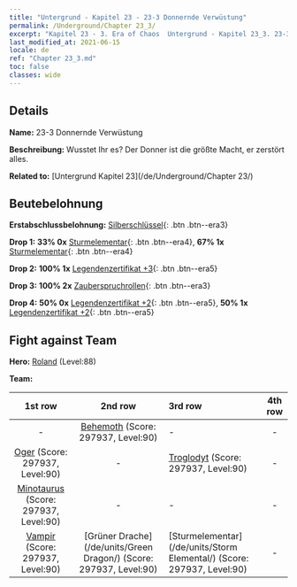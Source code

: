 ```yaml
---
title: "Untergrund - Kapitel 23 - 23-3 Donnernde Verwüstung"
permalink: /Underground/Chapter 23_3/
excerpt: "Kapitel 23 - 3. Era of Chaos  Untergrund - Kapitel 23_3. 23-3 Donnernde Verwüstung"
last_modified_at: 2021-06-15
locale: de
ref: "Chapter 23_3.md"
toc: false
classes: wide
---
```


## Details

 **Name:** 23-3 Donnernde Verwüstung

 **Beschreibung:** Wusstet Ihr es? Der Donner ist die größte Macht, er zerstört alles.

 **Related to:** [Untergrund Kapitel 23](/de/Underground/Chapter 23/)

## Beutebelohnung

 **Erstabschlussbelohnung:** [Silberschlüssel](/ItemsDE/con_693/){: .btn .btn--era3}

 **Drop 1:** **33% 0x** [Sturmelementar](/ItemsDE/unt_263/){: .btn .btn--era4}, **67% 1x** [Sturmelementar](/ItemsDE/unt_263/){: .btn .btn--era4}

 **Drop 2:** **100% 1x** [Legendenzertifikat +3](/ItemsDE/mat_88/){: .btn .btn--era5}

 **Drop 3:** **100% 2x** [Zauberspruchrollen](/ItemsDE/con_694/){: .btn .btn--era3}

 **Drop 4:** **50% 0x** [Legendenzertifikat +2](/ItemsDE/mat_81/){: .btn .btn--era5}, **50% 1x** [Legendenzertifikat +2](/ItemsDE/mat_81/){: .btn .btn--era5}


## Fight against Team
 **Hero:** [Roland](/de/heroes/Roland/) (Level:88)

 **Team:**


  | 1st row | 2nd row | 3rd row | 4th row |
  |:----:|:----:|:----|:----:|
  | - | [Behemoth](/de/units/Behemoth/) (Score: 297937, Level:90)  | - | - |
  | [Oger](/de/units/Ogre/) (Score: 297937, Level:90)  | - | [Troglodyt](/de/units/Troglodyte/) (Score: 297937, Level:90)  | - |
  | [Minotaurus](/de/units/Minotaur/) (Score: 297937, Level:90)  | - | - | - |
  | [Vampir](/de/units/Vampire/) (Score: 297937, Level:90)  | [Grüner Drache](/de/units/Green Dragon/) (Score: 297937, Level:90)  | [Sturmelementar](/de/units/Storm Elemental/) (Score: 297937, Level:90)  | - |


